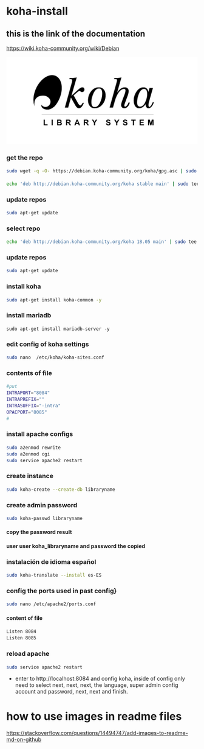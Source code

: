 # koha-install

## this is the link of the documentation
https://wiki.koha-community.org/wiki/Debian

![alt text](koha.jpg?raw=true)

### get the repo
```sh
sudo wget -q -O- https://debian.koha-community.org/koha/gpg.asc | sudo apt-key add -

echo 'deb http://debian.koha-community.org/koha stable main' | sudo tee /etc/apt/sources.list.d/koha.list
```
### update repos
```sh
sudo apt-get update
```
### select repo
```sh
echo 'deb http://debian.koha-community.org/koha 18.05 main' | sudo tee /etc/apt/sources.list.d/koha.list
```

### update repos
```sh
sudo apt-get update
```

### install koha
```sh
sudo apt-get install koha-common -y
```

### install mariadb
```
sudo apt-get install mariadb-server -y
```
### edit config of koha settings

```sh
sudo nano  /etc/koha/koha-sites.conf
```
### contents of file

```sh
#put 
INTRAPORT="8084"
INTRAPREFIX=""
INTRASUFFIX="-intra"
OPACPORT="8085"
#
```

### install apache configs
```sh
sudo a2enmod rewrite 
sudo a2enmod cgi 
sudo service apache2 restart
```
### create instance
```sh
sudo koha-create --create-db libraryname
```
### create admin password
```sh
sudo koha-passwd libraryname
```
#### copy the password result

#### user user koha_libraryname and password the copied

### instalación de idioma español
```sh
sudo koha-translate --install es-ES
```

### config the ports used in past config}
```sh
sudo nano /etc/apache2/ports.conf
```
#### content of file
```sh
Listen 8084
Listen 8085
```
### reload apache
```sh
sudo service apache2 restart
```

* enter to http://localhost:8084 and config koha, inside of config only need to select next, next, next, the language, super admin config account and password, next, next and finish.

# how to use images in readme files

https://stackoverflow.com/questions/14494747/add-images-to-readme-md-on-github
